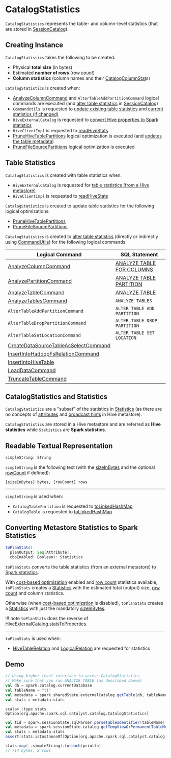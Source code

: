 # CatalogStatistics

`CatalogStatistics` represents the table- and column-level statistics (that are stored in [SessionCatalog](SessionState.md#catalog)).

## Creating Instance

`CatalogStatistics` takes the following to be created:

* <span id="sizeInBytes"> Physical **total size** (in bytes)
* <span id="rowCount"> Estimated **number of rows** (_row count_)
* <span id="colStats"> **Column statistics** (column names and their [CatalogColumnStat](cost-based-optimization/CatalogColumnStat.md)s)

`CatalogStatistics` is created when:

* [AnalyzeColumnCommand](logical-operators/AnalyzeColumnCommand.md#analyzeColumnInCatalog) and `AlterTableAddPartitionCommand` logical commands are executed (and [alter table statistics](SessionCatalog.md#alterTableStats) in [SessionCatalog](SessionState.md#catalog))
* `CommandUtils` is requested to [update existing table statistics](CommandUtils.md#updateTableStats) and [current statistics (if changed)](CommandUtils.md#compareAndGetNewStats)
* `HiveExternalCatalog` is requested to [convert Hive properties to Spark statistics](hive/HiveExternalCatalog.md#statsFromProperties)
* `HiveClientImpl` is requested to [readHiveStats](hive/HiveClientImpl.md#readHiveStats)
* [PruneHiveTablePartitions](logical-optimizations/PruneHiveTablePartitions.md) logical optimization is executed (and [updates the table metadata](logical-optimizations/PruneHiveTablePartitions.md#updateTableMeta))
* [PruneFileSourcePartitions](logical-optimizations/PruneFileSourcePartitions.md) logical optimization is executed

## Table Statistics

`CatalogStatistics` is created with table statistics when:

* `HiveExternalCatalog` is requested for [table statistics (from a Hive metastore)](hive/HiveExternalCatalog.md#statsFromProperties)
* `HiveClientImpl` is requested to [readHiveStats](hive/HiveClientImpl.md#readHiveStats)

`CatalogStatistics` is created to update table statistics for the following logical optimizations:

* [PruneHiveTablePartitions](logical-optimizations/PruneHiveTablePartitions.md)
* [PruneFileSourcePartitions](logical-optimizations/PruneFileSourcePartitions.md)

`CatalogStatistics` is created to [alter table statistics](SessionCatalog.md#alterTableStats) (directly or indirectly using [CommandUtils](CommandUtils.md)) for the following logical commands:

Logical Command | SQL Statement
----------------|--------------
 [AnalyzeColumnCommand](logical-operators/AnalyzeColumnCommand.md) | [ANALYZE TABLE FOR COLUMNS](sql/AstBuilder.md#visitAnalyze)
 [AnalyzePartitionCommand](logical-operators/AnalyzePartitionCommand.md) | [ANALYZE TABLE PARTITION](sql/AstBuilder.md#visitAnalyze)
 [AnalyzeTableCommand](logical-operators/AnalyzeTableCommand.md) | [ANALYZE TABLE](sql/AstBuilder.md#visitAnalyze)
 [AnalyzeTablesCommand](logical-operators/AnalyzeTablesCommand.md) | `ANALYZE TABLES`
 `AlterTableAddPartitionCommand` | `ALTER TABLE ADD PARTITION`
 `AlterTableDropPartitionCommand` | `ALTER TABLE DROP PARTITION`
 `AlterTableSetLocationCommand` | `ALTER TABLE SET LOCATION`
 [CreateDataSourceTableAsSelectCommand](logical-operators/CreateDataSourceTableAsSelectCommand.md) |
 [InsertIntoHadoopFsRelationCommand](logical-operators/InsertIntoHadoopFsRelationCommand.md) |
 [InsertIntoHiveTable](hive/InsertIntoHiveTable.md) |
 [LoadDataCommand](logical-operators/LoadDataCommand.md) |
 [TruncateTableCommand](logical-operators/TruncateTableCommand.md) |

## CatalogStatistics and Statistics

`CatalogStatistics` are a "subset" of the statistics in [Statistics](logical-operators/Statistics.md) (as there are no concepts of [attributes](logical-operators/Statistics.md#attributeStats) and [broadcast hints](logical-operators/Statistics.md#hints) in Hive metastore).

`CatalogStatistics` are stored in a Hive metastore and are referred as **Hive statistics** while `Statistics` are **Spark statistics**.

## <span id="simpleString"> Readable Textual Representation

```scala
simpleString: String
```

`simpleString` is the following text (with the [sizeInBytes](#sizeInBytes) and the optional [rowCount](#rowCount) if defined):

```text
[sizeInBytes] bytes, [rowCount] rows
```

---

`simpleString` is used when:

* `CatalogTablePartition` is requested to [toLinkedHashMap](CatalogTablePartition.md#toLinkedHashMap)
* `CatalogTable` is requested to [toLinkedHashMap](CatalogTable.md#toLinkedHashMap)

## <span id="toPlanStats"> Converting Metastore Statistics to Spark Statistics

```scala
toPlanStats(
  planOutput: Seq[Attribute],
  cboEnabled: Boolean): Statistics
```

`toPlanStats` converts the table statistics (from an external metastore) to [Spark statistics](logical-operators/Statistics.md).

With [cost-based optimization](cost-based-optimization/index.md) enabled and [row count](#rowCount) statistics available, `toPlanStats` creates a [Statistics](logical-operators/Statistics.md) with the estimated total (output) size, [row count](#rowCount) and column statistics.

Otherwise (when [cost-based optimization](cost-based-optimization/index.md) is disabled), `toPlanStats` creates a [Statistics](logical-operators/Statistics.md) with just the mandatory [sizeInBytes](#sizeInBytes).

!!! note
    `toPlanStats` does the reverse of [HiveExternalCatalog.statsToProperties](hive/HiveExternalCatalog.md#statsToProperties).

---

`toPlanStats` is used when:

* [HiveTableRelation](hive/HiveTableRelation.md#computeStats) and [LogicalRelation](logical-operators/LogicalRelation.md#computeStats) are requested for statistics

## Demo

```scala
// Using higher-level interface to access CatalogStatistics
// Make sure that you ran ANALYZE TABLE (as described above)
val db = spark.catalog.currentDatabase
val tableName = "t1"
val metadata = spark.sharedState.externalCatalog.getTable(db, tableName)
val stats = metadata.stats
```

```text
scala> :type stats
Option[org.apache.spark.sql.catalyst.catalog.CatalogStatistics]
```

```scala
val tid = spark.sessionState.sqlParser.parseTableIdentifier(tableName)
val metadata = spark.sessionState.catalog.getTempViewOrPermanentTableMetadata(tid)
val stats = metadata.stats
assert(stats.isInstanceOf[Option[org.apache.spark.sql.catalyst.catalog.CatalogStatistics]])
```

```scala
stats.map(_.simpleString).foreach(println)
// 714 bytes, 2 rows
```
